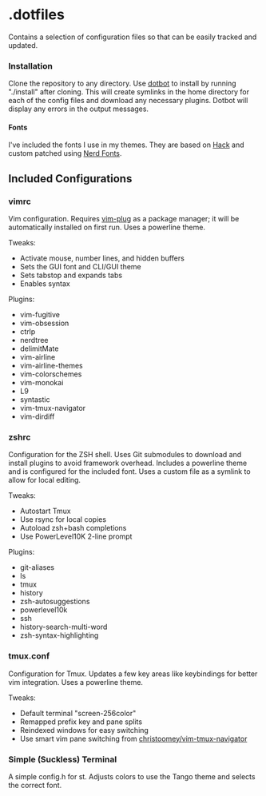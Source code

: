 # .dotfiles
Contains a selection of configuration files so that can be easily tracked and updated.

### Installation
Clone the repository to any directory. Use [dotbot](https://github.com/anishathalye/dotbot) to install by running "./install" after cloning. This will create symlinks in the home directory for each of the config files and download any necessary plugins. Dotbot will display any errors in the output messages.

#### Fonts
I've included the fonts I use in my themes. They are based on [Hack](https://sourcefoundry.org/hack/) and custom patched using [Nerd Fonts](https://github.com/ryanoasis/nerd-fonts).

Included Configurations
-----------------------

### vimrc
Vim configuration.  Requires [vim-plug](https://github.com/junegunn/vim-plug) as a package manager; it will be automatically installed on first run. Uses a powerline theme.

Tweaks:
 - Activate mouse, number lines, and hidden buffers
 - Sets the GUI font and CLI/GUI theme
 - Sets tabstop and expands tabs
 - Enables syntax

Plugins:
 - vim-fugitive
 - vim-obsession
 - ctrlp
 - nerdtree
 - delimitMate
 - vim-airline
 - vim-airline-themes
 - vim-colorschemes
 - vim-monokai
 - L9
 - syntastic
 - vim-tmux-navigator
 - vim-dirdiff

### zshrc
Configuration for the ZSH shell. Uses Git submodules to download and install plugins to avoid framework overhead. Includes a powerline theme and is configured for the included font. Uses a custom file as a symlink to allow for local editing.

Tweaks:
 - Autostart Tmux
 - Use rsync for local copies
 - Autoload zsh+bash completions
 - Use PowerLevel10K 2-line prompt

Plugins:
 - git-aliases
 - ls
 - tmux
 - history
 - zsh-autosuggestions
 - powerlevel10k
 - ssh
 - history-search-multi-word
 - zsh-syntax-highlighting

### tmux.conf
Configuration for Tmux. Updates a few key areas like keybindings for better vim integration.  Uses a powerline theme.

Tweaks: 
 - Default terminal "screen-256color"
 - Remapped prefix key and pane splits
 - Reindexed windows for easy switching
 - Use smart vim pane switching from [christoomey/vim-tmux-navigator](https://github.com/christoomey/vim-tmux-navigator)

### Simple (Suckless) Terminal
A simple config.h for st.  Adjusts colors to use the Tango theme and selects the correct font.
